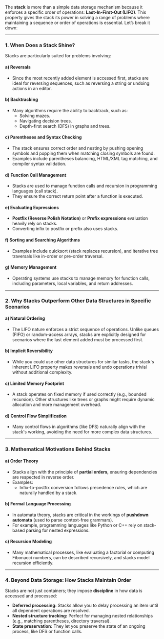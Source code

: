 The **stack** is more than a simple data storage mechanism because it enforces a specific order of operations: **Last-In-First-Out (LIFO)**. This property gives the stack its power in solving a range of problems where maintaining a sequence or order of operations is essential. Let’s break it down:

---

### 1. **When Does a Stack Shine?**

Stacks are particularly suited for problems involving:

#### a) **Reversals**

- Since the most recently added element is accessed first, stacks are ideal for reversing sequences, such as reversing a string or undoing actions in an editor.

#### b) **Backtracking**

- Many algorithms require the ability to backtrack, such as:
    - Solving mazes.
    - Navigating decision trees.
    - Depth-first search (DFS) in graphs and trees.

#### c) **Parentheses and Syntax Checking**

- The stack ensures correct order and nesting by pushing opening symbols and popping them when matching closing symbols are found.
- Examples include parentheses balancing, HTML/XML tag matching, and compiler syntax validation.

#### d) **Function Call Management**

- Stacks are used to manage function calls and recursion in programming languages (call stack).
- They ensure the correct return point after a function is executed.

#### e) **Evaluating Expressions**

- **Postfix (Reverse Polish Notation)** or **Prefix expressions** evaluation heavily rely on stacks.
- Converting infix to postfix or prefix also uses stacks.

#### f) **Sorting and Searching Algorithms**

- Examples include quicksort (stack replaces recursion), and iterative tree traversals like in-order or pre-order traversal.

#### g) **Memory Management**

- Operating systems use stacks to manage memory for function calls, including parameters, local variables, and return addresses.

---

### 2. **Why Stacks Outperform Other Data Structures in Specific Scenarios**

#### a) **Natural Ordering**

- The LIFO nature enforces a strict sequence of operations. Unlike queues (FIFO) or random-access arrays, stacks are explicitly designed for scenarios where the last element added must be processed first.

#### b) **Implicit Reversibility**

- While you could use other data structures for similar tasks, the stack's inherent LIFO property makes reversals and undo operations trivial without additional complexity.

#### c) **Limited Memory Footprint**

- A stack operates on fixed memory if used correctly (e.g., bounded recursion). Other structures like trees or graphs might require dynamic allocation and more management overhead.

#### d) **Control Flow Simplification**

- Many control flows in algorithms (like DFS) naturally align with the stack's working, avoiding the need for more complex data structures.

---

### 3. **Mathematical Motivations Behind Stacks**

#### a) **Order Theory**

- Stacks align with the principle of **partial orders**, ensuring dependencies are respected in reverse order.
- Examples:
    - Infix-to-postfix conversion follows precedence rules, which are naturally handled by a stack.

#### b) **Formal Language Processing**

- In automata theory, stacks are critical in the workings of **pushdown automata** (used to parse context-free grammars).
- For example, programming languages like Python or C++ rely on stack-based parsing for nested expressions.

#### c) **Recursion Modeling**

- Many mathematical processes, like evaluating a factorial or computing Fibonacci numbers, can be described recursively, and stacks model recursion efficiently.

---

### 4. **Beyond Data Storage: How Stacks Maintain Order**

Stacks are not just containers; they impose **discipline** in how data is accessed and processed:

- **Deferred processing:** Stacks allow you to delay processing an item until all dependent operations are resolved.
- **Nested structure tracking:** Perfect for managing nested relationships (e.g., matching parentheses, directory traversal).
- **State preservation:** They let you preserve the state of an ongoing process, like DFS or function calls.






